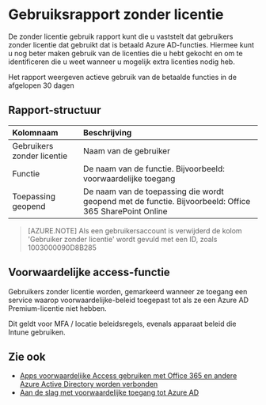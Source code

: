 <properties
    pageTitle="Zonder licentie gebruiksrapport | Microsoft Azure"
    description="De zonder licentie gebruik rapport kunt die u vaststelt dat gebruikers zonder licentie dat gebruikt dat is betaald Azure AD-functies."
    services="active-directory"
    documentationCenter=""
    authors="MarkusVi"
    manager="femila"
    editor=""/>

<tags
    ms.service="active-directory"
    ms.workload="identity"
    ms.tgt_pltfrm="na"
    ms.devlang="na"
    ms.topic="article"
    ms.date="10/20/2016"
    ms.author="markvi"/>

# <a name="unlicensed-usage-report"></a>Gebruiksrapport zonder licentie

De zonder licentie gebruik rapport kunt die u vaststelt dat gebruikers zonder licentie dat gebruikt dat is betaald Azure AD-functies. Hiermee kunt u nog beter maken gebruik van de licenties die u hebt gekocht en om te identificeren die u weet wanneer u mogelijk extra licenties nodig heb. 

Het rapport weergeven actieve gebruik van de betaalde functies in de afgelopen 30 dagen 

## <a name="report-structure"></a>Rapport-structuur
 
| Kolomnaam          |    Beschrijving |
| :--                  | :--         |
| Gebruikers zonder licentie      |    Naam van de gebruiker |
| Functie              | De naam van de functie. Bijvoorbeeld: voorwaardelijke toegang |
| Toepassing geopend | De naam van de toepassing die wordt geopend met de functie. Bijvoorbeeld: Office 365 SharePoint Online |

 
> [AZURE.NOTE] Als een gebruikersaccount is verwijderd de kolom 'Gebruiker zonder licentie' wordt gevuld met een ID, zoals 1003000090D8B285


## <a name="conditional-access-feature"></a>Voorwaardelijke access-functie

Gebruikers zonder licentie worden, gemarkeerd wanneer ze toegang een service waarop voorwaardelijke-beleid toegepast tot als ze een Azure AD Premium-licentie niet hebben. 

Dit geldt voor MFA / locatie beleidsregels, evenals apparaat beleid die Intune gebruiken.
 

## <a name="see-also"></a>Zie ook

- [Apps voorwaardelijke Access gebruiken met Office 365 en andere Azure Active Directory worden verbonden](active-directory-conditional-access.md)
- [Aan de slag met voorwaardelijke toegang tot Azure AD](active-directory-conditional-access-azuread-connected-apps.md) 


